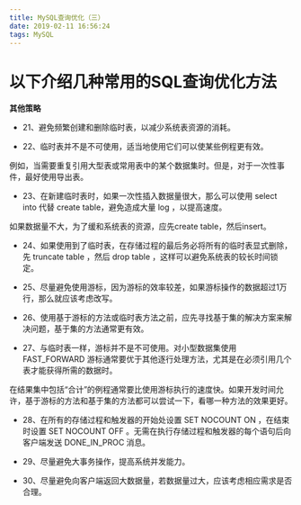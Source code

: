 ```yaml
---
title: MySQL查询优化（三）
date: 2019-02-11 16:56:24
tags: MySQL
---
```

# 以下介绍几种常用的SQL查询优化方法

**其他策略**

- 21、避免频繁创建和删除临时表，以减少系统表资源的消耗。

- 22、临时表并不是不可使用，适当地使用它们可以使某些例程更有效。

例如，当需要重复引用大型表或常用表中的某个数据集时。但是，对于一次性事件，最好使用导出表。

- 23、在新建临时表时，如果一次性插入数据量很大，那么可以使用 select into 代替 create table，避免造成大量 log ，以提高速度。

如果数据量不大，为了缓和系统表的资源，应先create table，然后insert。

- 24、如果使用到了临时表，在存储过程的最后务必将所有的临时表显式删除，先 truncate table ，然后 drop table ，这样可以避免系统表的较长时间锁定。

- 25、尽量避免使用游标，因为游标的效率较差，如果游标操作的数据超过1万行，那么就应该考虑改写。

- 26、使用基于游标的方法或临时表方法之前，应先寻找基于集的解决方案来解决问题，基于集的方法通常更有效。

- 27、与临时表一样，游标并不是不可使用。对小型数据集使用 FAST_FORWARD 游标通常要优于其他逐行处理方法，尤其是在必须引用几个表才能获得所需的数据时。

在结果集中包括“合计”的例程通常要比使用游标执行的速度快。如果开发时间允许，基于游标的方法和基于集的方法都可以尝试一下，看哪一种方法的效果更好。

- 28、在所有的存储过程和触发器的开始处设置 SET NOCOUNT ON ，在结束时设置 SET NOCOUNT OFF 。无需在执行存储过程和触发器的每个语句后向客户端发送 DONE_IN_PROC 消息。

- 29、尽量避免大事务操作，提高系统并发能力。

- 30、尽量避免向客户端返回大数据量，若数据量过大，应该考虑相应需求是否合理。